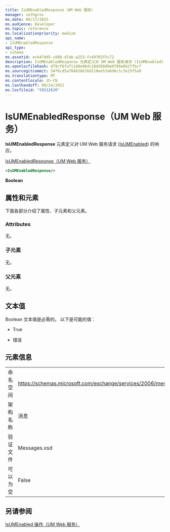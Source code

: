```yaml
---
title: IsUMEnabledResponse（UM Web 服务）
manager: sethgros
ms.date: 09/17/2015
ms.audience: Developer
ms.topic: reference
ms.localizationpriority: medium
api_name:
- IsUMEnabledResponse
api_type:
- schema
ms.assetid: ecb47dd5-c888-47ab-a253-fc49765f5c72
description: IsUMEnabledResponse 元素定义对 UM Web 服务请求 (IsUMEnabled) 的响应。
ms.openlocfilehash: d79cf6faf1140e86dc18dd50d8e0789a0b2ffbcf
ms.sourcegitcommit: 54f6cd5a704b36b76d110ee53a6d6c1c3e15f5a9
ms.translationtype: MT
ms.contentlocale: zh-CN
ms.lasthandoff: 09/24/2021
ms.locfileid: "59532630"
---
```

# <a name="isumenabledresponse-um-web-service"></a>IsUMEnabledResponse（UM Web 服务）

**IsUMEnabledResponse** 元素定义对 UM Web 服务请求 ([IsUMEnabled](isumenabled-operation-um-web-service.md)) 的响应。 
  
[IsUMEnabledResponse（UM Web 服务）](isumenabledresponse-um-web-service.md)
  
```xml
<IsUMEnabledResponse/>
```

 **Boolean**
## <a name="attributes-and-elements"></a>属性和元素

下面各部分介绍了属性、子元素和父元素。
  
### <a name="attributes"></a>Attributes

无。
  
### <a name="child-elements"></a>子元素

无。
  
### <a name="parent-elements"></a>父元素

无。
  
## <a name="text-value"></a>文本值

Boolean 文本值是必需的。 以下是可能的值：
  
- True
    
- 错误
    
## <a name="element-information"></a>元素信息

|||
|:-----|:-----|
|命名空间  <br/> |https://schemas.microsoft.com/exchange/services/2006/messages  <br/> |
|架构名称  <br/> |消息  <br/> |
|验证文件  <br/> |Messages.xsd  <br/> |
|可以为空  <br/> |False  <br/> |
   
## <a name="see-also"></a>另请参阅



[IsUMEnabled 操作（UM Web 服务）](isumenabled-operation-um-web-service.md)

